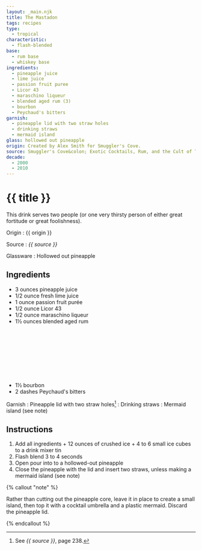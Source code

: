 ```yaml
---
layout: _main.njk
title: The Mastadon
tags: recipes
type:
  - tropical
characteristic:
  - flash-blended
base:
  - rum base
  - whiskey base
ingredients:
  - pineapple juice
  - lime juice
  - passion fruit puree
  - Licor 43
  - maraschino liqueur
  - blended aged rum (3)
  - bourbon
  - Peychaud's bitters
garnish:
  - pineapple lid with two straw holes
  - drinking straws
  - mermaid island
glass: hollowed out pineapple
origin: Created by Alex Smith for Smuggler's Cove.
source: Smuggler's Cove&colon; Exotic Cocktails, Rum, and the Cult of Tiki
decade:
  - 2000
  - 2010
---
```

<!-- markdownlint-disable MD025 -->
# {{ title }}
<!-- markdownlint-disable MD025 -->

This drink serves two people (or one very thirsty person of either great fortitude or great foolishness).

Origin
  : {{ origin }}

Source
  : <cite>{{ source }}</cite>

Glassware
  : Hollowed out pineapple

## Ingredients

* 3 ounces pineapple juice
* 1/2 ounce fresh lime juice
* 1 ounce passion fruit purée
* 1/2 ounce Licor 43
* 1/2 ounce maraschino liqueur
* 1&frac12; ounces blended aged rum<icon-l space="1em" label="(3)" class="bigger"><span class="with-icon"><svg class="icon"><use href="/assets/images/icons/circle-3.svg#circle-3"></use></svg></span></icon-l>
* 1&frac12; bourbon
* 2 dashes Peychaud's bitters

Garnish
  : Pineapple lid with two straw holes[^1]
  : Drinking straws
  : Mermaid island (see note)

[^1]: See <cite>{{ source }}</cite>, page 238.

## Instructions

1. Add all ingredients + 12 ounces of crushed ice + 4 to 6 small ice cubes to a drink mixer tin
2. Flash blend 3 to 4 seconds
3. Open pour into to a hollowed-out pineapple
4. Close the pineapple with the lid and insert two straws, unless making a mermaid island (see note)

<!-- markdownlint-disable MD012 -->
{% callout "note" %}
<!-- markdownlint-enable MD012 -->

  Rather than cutting out the pineapple core, leave it in place to create a small island, then top it with a cocktail umbrella and a plastic mermaid. Discard the pineapple lid.

{% endcallout %}
